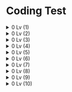 # Coding Test

<details>
  <summary> 0 Lv (1)</summary>
<pre>

![image](https://user-images.githubusercontent.com/105253684/202631497-7b2018d2-54a8-4b13-8440-f51938c412cc.png)

* 반복문을 통해 n이 배열[i]와 같으면 answer의 값을 1씩 더해줍니다.

```java
 class Solution {
    public int solution(int[] array, int n) {
        int answer = 0;
        for(int i = 0 ; i < array.length ; i++){
            if(n == array[i]){
                answer++;   
            }
        }
        return answer;
    }
}
```
---
![image](https://user-images.githubusercontent.com/105253684/202631851-fe58d63a-be64-4ceb-9e5e-85214478ae15.png)

* for 반복문을 array.length만큼 돌려 height이 array[i]보다 큰 경우에 answer값을 1씩 더해줍니다.

```java
class Solution {
    public int solution(int[] array, int height) {
        int answer = 0;
        for(int i = 0; i < array.length; i++){
            if(array[i] > height){
                answer++;
            }
        }
        return answer;
    }
}
```
---
![image](https://user-images.githubusercontent.com/105253684/202632281-a400a6a4-347b-47d4-a165-1657e5a42ab5.png)

* num1을 num2로 나눈 후 1000을 곱해 double타입으로 형변환하여 answer에 담아줍니다.
* answer를 int로 형변환하여 리턴해줍니다.(정수부분을 return하기 위해)

```java
class Solution {
    public int solution(int num1, int num2) {
        double answer = (double)num1/num2 * 1000;
        return (int)answer;
    }
}
```

</pre>
</details>


<details>
  <summary> 0 Lv (2)</summary>
<pre>

![image](https://user-images.githubusercontent.com/105253684/202952715-ffd7e465-8dfa-4a29-bdd9-5690aa386cee.png)

* answer배열을 numbers배열의 길이만큼 선언해줍니다.
* for 반복문을 돌려 answer에 numbers배열 두배값을 반복해서 넣어줍니다. 

```java
class Solution {
    public int[] solution(int[] numbers) {
        int[] answer = new int[numbers.length];
        for(int i = 0 ; i < numbers.length ; i++){
            answer[i] = numbers[i] * 2;
        }
        return answer;
    }
}
```
---
![image](https://user-images.githubusercontent.com/105253684/202953526-6c25fd68-963f-4b95-a417-de1b00f5252a.png)

* answer배열을 num_list배열의 길이만큼 선언해줍니다.
* 반복문을 돌려 num_list의 끝부터 answer배열에 차례로 넣어줍니다.

```java
class Solution {
    public int[] solution(int[] num_list) {
        int[] answer = new int[num_list.length];
        for(int i = num_list.length-1, j = 0 ; i >= 0  ; i--, j++){
            answer[j] = num_list[i];
        }
        return answer;
    }
}
```
---
![image](https://user-images.githubusercontent.com/105253684/202954062-d31a396c-ee7a-45fc-bf35-4ce17a68664b.png)

* String타입 변경을 위해 StringBuffer sb를 생성해줍니다.
* sb.reverse()를 사용해 문자열을 뒤집고 toString으로 변환해 answer에 넣어줍니다.

```java
class Solution {
    public String solution(String my_string) {
        String answer = "";
        StringBuffer sb = new StringBuffer(my_string);
        answer = sb.reverse().toString();
        return answer;
    }
}
```
---
![image](https://user-images.githubusercontent.com/105253684/202954702-820d3caf-8a1f-45d5-a20d-5a30b1cbce18.png)

* String타입 x 변수를 선언, 초기화 해줍니다.
* 반복문을 n번 돌려서 x에 *을 하나씩 추가하고 x를 출력합니다.

```java
import java.util.Scanner;

public class Solution {
    public static void main(String[] args) {
        Scanner sc = new Scanner(System.in);
        int n = sc.nextInt();
        String x = "";
        for(int i = 0 ; i < n ; i++){
            x += "*";
            System.out.println(x);
        }
    }
}
```
---
![image](https://user-images.githubusercontent.com/105253684/202955166-94848ddb-a074-48a0-becc-baa2a2fd4963.png)

* 짝수와 홀수의 개수를 담을 cnt1, cnt2 변수를 선언해줍니다.
* 반복문을 돌려 num_list[i]가 짝수일 경우(2로 나눈 나머지가 0) cnt1 1씩 증가,
홀수일 경우(else) cnt2 2씩 증가하여 answer배열에 넣어줍니다.

```java
class Solution {
    public int[] solution(int[] num_list) {
        int[] answer = new int[2];
        int cnt1 = 0;
        int cnt2 = 0;
        for(int i = 0; i < num_list.length; i++){
            if(num_list[i] % 2 == 0) cnt1 += 1;
            else cnt2 += 1;
        }
        answer[0] = cnt1;
        answer[1] = cnt2;
        return answer;
    }
}
```
---
![image](https://user-images.githubusercontent.com/105253684/202960023-aecb5176-c083-4b62-bc01-edf39f7bfe9f.png)

* 반복문으로 my_string을 하나씩 char c에 넣어줍니다.
* answer에 String으로 형변환한 c를 repeat(n)으로 n번 반복하여 넣어줍니다.

```java
class Solution {
    public String solution(String my_string, int n) {
        String answer = "";
        for (int i = 0; i < my_string.length(); i++){
            char c = my_string.charAt(i);
            answer += String.valueOf(c).repeat(n);
        }
        return answer;
    }
}
```
---

</pre>
</details>


<details>
  <summary> 0 Lv (3)</summary>
<pre>

![image](https://user-images.githubusercontent.com/105253684/203251037-6c3ed7fd-5ab8-47a3-a200-03acf83e8bdb.png)

* replace(기존 문자, 바꿀 문자)메소드를 활용해 letter에 해당하는 문자에 공백을 넣어줍니다.

```java
class Solution {
    public String solution(String my_string, String letter) {
        String answer = "";
        answer = my_string.replace(letter, "");
        return answer;
    }
}
```
---
![image](https://user-images.githubusercontent.com/105253684/203251730-d8d05a27-81f8-471b-84cf-8753cb5a265a.png)

* 양꼬치 10인분당 음료가 무료이므로 음료의 개수 k에서 양꼬치 n인분을 10으로 나눈 값을 빼줍니다.
* n에는 12000을 곱해주고 k에는 2000을 곱해 리턴해줍니다.

```java
class Solution {
    public int solution(int n, int k) {
        k -= n/10;  
        int answer = 12000 * n + 2000 * k;
        return answer;
    }
}
```
---
![image](https://user-images.githubusercontent.com/105253684/203252477-e9462977-b2c3-49e8-a2d6-225873ebbc9e.png)

* 반복문을 i(1)부터 n번까지 돌려 i값이 짝수일 때(i를 2로 나눈 나머지가 0) answer의 값을 i만큼 계속 더해줍니다.

```java
class Solution {
    public int solution(int n) {
        int answer = 0;
        for(int i=1;i<=n;i++){
            if(i%2==0){
                answer += i;
            }
        }
        return answer;
    }
}
```
---
![image](https://user-images.githubusercontent.com/105253684/203254921-8ae5ff0c-116a-4009-9ef9-aaa45535bb50.png)

* Arrays의 copyOfRange(배열, 복사시작인덱스, 복사끝인덱스)을 활용해 numbers배열을 원하는 배열로 잘라
복사하여 answer배열에 넣어줍니다.

```java
import java.util.Arrays;
class Solution {
    public int[] solution(int[] numbers, int num1, int num2) {
        int[] answer = Arrays.copyOfRange(numbers, num1, num2+1);
        return answer;
    }
}
```
---
![image](https://user-images.githubusercontent.com/105253684/203256079-acefb885-87ba-442c-bacb-a2990e523ea2.png)

* answer 배열 첫번째는 money를 5500으로 나눈 값을 넣고 두번째는 5500으로 나눈 나머지의 값을 넣습니다.

```java
class Solution {
    public int[] solution(int money) {
        int[] answer = {money/5500, money%5500};
        return answer;
    }
}
```

</pre>
</details>

<details>
  <summary> 0 Lv (4)</summary>
<pre>

![image](https://user-images.githubusercontent.com/105253684/203675153-69fe8551-50ec-4879-b508-267e2e816137.png)

* age를 String으로 변환해 s에 담습니다.
* split("")으로 문자열을 잘라 arr배열에 넣어줍니다.(23 -> {2,3})
* 반복문을 arr길이만큼 돌려 parseInt로 변환한 arr[i]에 97을 더해 char타입으로 다시 변환하고(아스키코드로 변환) answer에 하나씩 넣어줍니다.
(아스키코드 97=a 98=b ...)

```java
class Solution {
    public String solution(int age) {
        String answer = "";
        String s = String.valueOf(age);
        String[] arr = s.split("");
        for(int i = 0 ; i < arr.length; i++){
            answer += ((char)((Integer.parseInt(arr[i]) + 97)));
        }
        
        return answer;
    }
}
```
---
![image](https://user-images.githubusercontent.com/105253684/203676047-c4520394-1392-4ed2-8856-e83d597ce0a4.png)

* .clone()메소드를 사용해 emergency의 배열을 복사하여 copy에 넣어줍니다.
* Arrays의 sort메소드를 활용해 copy배열을 오름차순 정렬해줍니다.
* Integer키, 값 map을 선언하고 emergency의 길이를 max변수에 담아줍니다.
* 반복문을 copy배열 길이만큼 돌려 map(키, 값)에 오름차순정렬된 copy배열에 키에는 오름차순 정렬된 emergency의 값, 
값은 max부터 하나씩 빼가며 넣어줍니다.
* 반복문을 돌려 emergency[0]부터 map.get(키)를 사용해 진료순서를 키에 맞는 값으로 하나씩 넣어줍니다.

```java
import java.util.*;
class Solution {
    public int[] solution(int[] emergency) {
        int[] copy = emergency.clone();
        Arrays.sort(copy);
        HashMap<Integer, Integer> map = new HashMap<Integer, Integer>();
        int max = emergency.length;

        for(int i = 0 ; i < copy.length ; i++){
            map.put(copy[i], max);
            max--;
        }
        
        for(int i = 0 ; i < emergency.length ; i++){
            emergency[i] = map.get(Integer.valueOf(emergency[i]));
        }
        
        
        return emergency;
    }
}
```
---
![image](https://user-images.githubusercontent.com/105253684/203677219-dbb0613d-d204-4839-9cdd-461a72f52a70.png)

* 반복문을 i(1)부터 n까지 돌려 n을 i로 나눈 나머지가 0인 경우에 answer를 1씩 더해줍니다.

```java
class Solution {
    public int solution(int n) {
        int answer = 0;
        for(int i = 1 ; i <= n ; i++){
            if(n%i == 0 ){
                answer++;    
            }
        }
        return answer;
    }
}
```
---
![image](https://user-images.githubusercontent.com/105253684/203677636-6bda4e72-c9c2-447a-950a-5bd46885f494.png)

* 남은 체력을 담을 rhp와 공격횟수를 담을 cnt변수를 선언, 초기화합니다.
* 먼저 hp를 5로 나눈 값을 cnt에 넣어줍니다.(공격횟수)
* rhp에 5로 나눈 나머지 값을 넣어줍니다.(공격 후 남은 체력)
* 다시 rhp에 3을 나눈 값을 cnt에 더해주고, 남은 체력에서 남은체력을 3으로 나눈 나머지를 뺀 후 rhp에서 빼줍니다.
* 마지막으로 rhp에 1을 나눈값을 cnt에 더해줍니다.

```java
class Solution {
    public int solution(int hp) {
        
        int rhp = 0;
        int cnt = 0;
        
        cnt = hp / 5;
        rhp = hp % 5;
        cnt += rhp / 3;
        rhp -= rhp-(rhp % 3);
        cnt += rhp / 1;
        return cnt;
    }
}
```
---
![image](https://user-images.githubusercontent.com/105253684/203678615-2e5cd29a-6715-47a2-9251-be491e48bdff.png)

* 문자열 rsp를 split("")메소드로 하나씩 arr 배열에 넣어줍니다.
* 반복문을 arr길이만큼 돌려 arr[i]가 "2"라면 answer에 "0"을, "0"이면 "5", "5"면 "2"를 하나씩 answer에 넣어줍니다.

```java
class Solution {
    public String solution(String rsp) {
        String answer = "";
        String[] arr = rsp.split("");
        for(int i = 0 ; i < arr.length ; i++){
            if(arr[i].equals("2")) answer += "0";
            else if(arr[i].equals("0")) answer += "5";
            else if(arr[i].equals("5")) answer += "2";
        }
        return answer;
    }
}
```

</pre>
</details>

<details>
  <summary> 0 Lv (5) </summary>
<pre>

![image](https://user-images.githubusercontent.com/105253684/203901184-a0fb35e4-9142-403a-ae89-dcbd0b10677d.png)

* dot[0]과 dot[1]을 곱해 양수이면 1, 3 사분면이고, 음수이면 2, 4 사분면입니다.
* 조건문을 활용해 양수를 골라 dot[0]이 양수이면 1사분면이고, 음수이면 3사분면으로 return합니다.
* 그 반대의 경우는 dot[0]이 양수라면 4사분면, 음수라면 2사분면을 return 합니다.

```java
class Solution {
    public int solution(int[] dot) {
        int answer = 0;
        if(dot[0] * dot[1] > 0){
            if(dot[0] > 0){
                answer = 1;
            }else{answer = 3;}
        }else{
            if(dot[0] > 0){
                answer = 4; 
            }else{answer = 2;}
        }
        return answer;
    }
}
```
---
![image](https://user-images.githubusercontent.com/105253684/203901524-0317a051-9a34-414e-aaa7-fe6f4c82290a.png)

* answer배열을[num_list의 길이/n][n]으로 선언합니다.
* answer배열에 값을 차례로 넣어주기 위해 cnt변수를 선언합니다.
* 2중 반복문을 활용해 num_list의 길이 나누기 n 번을 n번만큼 돌려 answer에 0번인덱스(cnt)부터 돌려 cnt를 1씩 더해줍니다.

```java
class Solution {
    public int[][] solution(int[] num_list, int n) {
        int[][] answer = new int[num_list.length/n][n];
        int cnt = 0;
        for(int i = 0 ; i < num_list.length/n ; i++){
            for(int j = 0 ; j < n ; j++){
                answer[i][j] = num_list[cnt];
                cnt++;
            }
        }
        return answer;
    }
}
```

</pre>
</details>

<details>
  <summary> 0 Lv (6) </summary>
<pre>

![image](https://user-images.githubusercontent.com/105253684/206631785-685fb506-e6dd-4f55-ace8-ec3c976f645a.png)

* 공을 던지고 받은 사람이 아닌 공을 던진사람의 번호를 구해야 하기 때문에 k에 1을 빼줍니다.
* 한 명을 건너뛰므로 * 2 를 해주고 numbers의 길이만큼 나눈 나머지를 구해줍니다.

```java
class Solution {
    public int solution(int[] numbers, int k) {
        int answer = numbers[(k-1) * 2 % numbers.length];
        return answer;
    }
}
```
![image](https://user-images.githubusercontent.com/105253684/206632178-c97358a0-794b-4922-994d-f0e8a1377e89.png)

* direction이 left라면 반복문을 통해 answer배열에 numbers배열을 한칸씩 밀어 넣어주고 마지막엔 numbers 0번 인덱스 값을 넣어줍니다.
* left가 아니라면 반복문으로 answer배열의 뒤부터 numbers 배열 마지막에서 앞의 인덱스의 값을 넣어주고 
answer 배열 0번 인덱스에 numbers마지막 인덱스 값을 넣어줍니다.

```java
class Solution {
    public int[] solution(int[] numbers, String direction) {
        int[] answer = new int[numbers.length];
        if(direction.equals("left")){
            for(int i = 0 ; i < numbers.length-1 ; i++){
                answer[i] = numbers[i+1];
            }
            answer[numbers.length-1] = numbers[0];
        }else{
            for(int i = numbers.length-1 ; i > 0 ; i--){
                answer[i] = numbers[i-1];
            }
            answer[0] = numbers[numbers.length-1];
        }
        return answer;
    }
}
```
![image](https://user-images.githubusercontent.com/105253684/206632638-72459f52-870f-4805-9cee-1f73517e6ca6.png)

* 주사위의 최대 개수를 구하기 위해 가로, 새로, 높이에 각각 n을 나눠준 값을 곱해주면됩니다.

```java
class Solution {
    public int solution(int[] box, int n) {
        int answer = 0;
        answer = (box[0]/n) * (box[1]/n) * (box[2]/n);
        return answer;
    }
}
```

</pre>
</details>

<details>
  <summary> 0 Lv (7) </summary>
<pre>

![image](https://user-images.githubusercontent.com/105253684/206975790-ac34d36f-96ef-43da-9022-8a9b09d39719.png)
* Arrays.sort를 활용해 numbers의 배열을 오름차순 정렬해줍니다.
* numbers배열의 마지막 인덱스의 값과 그 전 인덱스의 값을 곱해줍니다.
```java
import java.util.*;
class Solution {
    public int solution(int[] numbers) {
        int answer = 0;
        Arrays.sort(numbers);
        answer = numbers[numbers.length-1] * numbers[numbers.length-2];
        return answer;
    }
}
```
---
![image](https://user-images.githubusercontent.com/105253684/206976115-575bbfd6-4934-4310-8907-ecd601171153.png)
* a변수를 선언 후 1로 초기화해줍니다.
* 제한사항의 n은 최대 3,628,800로 10의 팩토리얼이므로 반복문을 i가 1부터 10까지 돌려 a변수에 하나씩 곱해 넣어줍니다.
* a가 n보다 커진다면 i-1을 리턴하고 아니라면 10을 리턴해줍니다.
```java
class Solution {
    public int solution(int n) {
        int answer = 1;
        int a = 1;
        for(int i = 1 ; i <= 10 ; i++){
            a *= i;
            if(a > n) return i-1;
        }
        return 10;
    }
}
```
---
![image](https://user-images.githubusercontent.com/105253684/206976781-8633e5c1-8b8f-4843-ba7f-bef046fdf26c.png)
* 반목분을 i=0부터 my_string의 길이미만으로 돌려 a변수에 my_string.substirng(시작인덱스,끝인덱스)을 이용해 하나씩 담습니다.
* a변수가 모음이 아닌경우만 조건문으로 answer에 더해줍니다.
```java
class Solution {
    public String solution(String my_string) {
        String answer = "";
        for(int i=0; i<my_string.length();i++){
            String a = my_string.substring(i, i+1);
            if(!(a.equals("a") || a.equals("e") || a.equals("i") || a.equals("o") || a.equals("u"))){
                answer += a;
            }
        }
        return answer;
    }
}
```

</pre>
</details>


<details>
  <summary> 0 Lv (8) </summary>
<pre>

![image](https://user-images.githubusercontent.com/105253684/207226723-f9f3f642-0a13-47c5-b4e1-4ff7df6a4c06.png)
* my_string에 글자를 하나하나 s배열에 .split("")메소드를 활용해 넣어줍니다.
* ArrayList<string> l을 선언해줍니다.
* 반복문을 s배열 길이 미만으로 돌려(인덱스) s배열에 포함된 숫자만 l 리스트에 넣어줍니다.
* Collection.sort(l)을 이용해 string 리스트를 오름차순 정렬해줍니다.
* 반복문을 l길이 미만으로 돌려서 answer배열에 Integer.parseInt로 string을 int로 형변환하여 하나씩 넣어줍니다.
```java
import java.util.*;
class Solution {
    public int[] solution(String my_string) {
        List<String> l = new ArrayList<>();
        String[] s = my_string.split("");
        for(int i = 0 ; i < s.length ; i++){
            if(s[i].equals("0") || s[i].equals("1") || s[i].equals("2") || s[i].equals("3") || 
              s[i].equals("4") || s[i].equals("5") || s[i].equals("6") || s[i].equals("7") || 
              s[i].equals("8") || s[i].equals("9")) l.add(s[i]);            
        }
        Collections.sort(l);
        int[] answer = new int[l.size()];
        for(int i = 0 ; i < l.size() ; i++){
            answer[i] = Integer.parseInt(l.get(i));            
        }
        return answer;
    }
}
```
---
![image](https://user-images.githubusercontent.com/105253684/207227330-120ec77c-37de-4c40-b26d-6b3e172f7a80.png)
* ArrayList<string> l을 선언해줍니다.
* 배열 s에 my_string의 문자를 하나하나 split을 활용하여 넣어줍니다.
* 반복문을 돌려 배열 s에 포함된 숫자만 l 리스트에 하나씩 넣어줍니다.
* 반복문을 l의 길이 미만으로 돌려 l에 들어있는 숫자를 int로 형변환하여 answer에 하나씩 더해줍니다.
```java
import java.util.*;
class Solution {
    public int solution(String my_string) {
        int answer = 0;
        List<String> l = new ArrayList<>();
        String[] s = my_string.split("");
        for(int i = 0 ; i < s.length ; i++){
            if(s[i].equals("0") || s[i].equals("1") || s[i].equals("2") || s[i].equals("3") || 
              s[i].equals("4") || s[i].equals("5") || s[i].equals("6") || s[i].equals("7") || 
              s[i].equals("8") || s[i].equals("9")) l.add(s[i]);            
        }
        for(int i = 0 ; i < l.size() ; i++){
            answer += Integer.parseInt(l.get(i));
        }
        return answer;
    }
}
```
---
![image](https://user-images.githubusercontent.com/105253684/207227915-78ef2301-9562-439c-97d5-1fb50939bbf4.png)
* 문자열 s를 .split(" ")을 활용해 공백으로 구분하여 하나씩 String 배열 srr에 넣어줍니다.
* 반복문을 i = 0 부터 srr길이 미만으로 돌려 srr[i]가 Z가 아니라면 answer에 srr[i]를 int로 형변환하여 계속 더해주고
Z 라면 그 전 인덱스인 srr[i-1]를 answer에서 빼줍니다.
```java
class Solution {
    public int solution(String s) {
        int answer = 0;
        String[] srr = s.split(" ");
        for(int i = 0 ; i < srr.length ; i++){
            if(!srr[i].equals("Z")) answer += Integer.parseInt(srr[i]);
            else answer -= Integer.parseInt(srr[i-1]);
        }
        return answer;
    }
}
```

</pre>
</details>

<details>
  <summary> 0 Lv (9) </summary>
<pre>

![image](https://user-images.githubusercontent.com/105253684/207514241-accbcf7c-9847-4da7-9c3c-4db44db784ee.png)
* answer배열의 크기를 strlist의 길이만큼 선언해줍니다.
* 반복문을 strlist배열의 길이 미만으로 돌려 answer배열에 strlist[i]의 길이를 하나씩 넣어줍니다.
```java
class Solution {
    public int[] solution(String[] strlist) {
        int[] answer = new int[strlist.length];
        for(int i = 0 ; i < strlist.length ; i++){
            answer[i] = strlist[i].length();
        }
        return answer;
    }
}
```
---
![image](https://user-images.githubusercontent.com/105253684/207514555-93ed4d0f-8c7e-4ab0-a5c7-d1761092006c.png)
* x변수에 배열 첫 번째 x좌표를 넣어줍니다.
* y변수에 배열 첫 번째 y좌료를 넣어줍니다.
* 가로와 세로의 길이를 담을 변수를 선언, 초기화해줍니다.
* 반복문을 dots배열 행의 길이만큼 돌리고 조건문으로 x가 다른 좌표의 x값과 다르면 Math.abs()를 활용해
 x변수의 다른 x좌표를 빼준 값의 절대값을 구해줍니다(가로).
* 마찬가지로 y의 절대값을 구해줍니다.(높이)
* 가로와 세로를 곱해줍니다.
```java
class Solution {
    public int solution(int[][] dots) {
        int x = dots[0][0];
        int y = dots[0][1];
        int width = 0;
        int height = 0;
        for(int i = 0 ; i < dots.length ; i++){
            if(x != dots[i][0]){
                width = Math.abs(x - dots[i][0]);
            }
            if(y != dots[i][1]){
                height = Math.abs(y - dots[i][1]);
            }
        }
        return width * height;
    }
}
```
---
![image](https://user-images.githubusercontent.com/105253684/207515561-73920cbf-d23b-41d7-b127-6a06b9102bc5.png)
* x 변수에 board[0](맵의 가로 크기)를 2로 나눈 값(0, 0 기준 현재 맵의 가로 최대, 최소길이)을 넣어줍니다.
* y 변수에 맵의 새로 크기를 2로 나눈 값(0, 0 기준 현재 맵의 세로 최대, 최소길이)을 넣어줍니다.
* 반복문을 keyinput배열 길이미만으로 돌려 keyinput[i]가 left 라면 answer[0](캐릭터의 현재 x좌표)가 -x와 같지 않을 때만 -1을 해줍니다.
* right는 캐릭터의 현재 x좌표가 x와 같지 않을 때만 +1을 해줍니다.
* up과 down은 각각 y, -y 와 같지 않을 때만 answer[1](케릭터의 현재 y좌표)에 +1, -1을 해줍니다.
```java
class Solution {
    public int[] solution(String[] keyinput, int[] board) {
        int[] answer = {0, 0};
        int x = board[0]/2;
        int y = board[1]/2;
        for(int i = 0 ; i < keyinput.length ; i++){
            if(keyinput[i].equals("left")){
                if(answer[0] != -x) answer[0] -= 1;
            }
            if(keyinput[i].equals("right")){
                if(answer[0] != x) answer[0] += 1;
            }
            if(keyinput[i].equals("up")){
                if(answer[1] != y) answer[1] += 1;
            }
            if(keyinput[i].equals("down")){
                if(answer[1] != -y) answer[1] -= 1;
            }
        }
        return answer;
    }
}
```

</pre>
</details>

<details>
  <summary> 0 Lv (10) </summary>
<pre>

![image](https://user-images.githubusercontent.com/105253684/207783222-35e32229-7f8f-4207-ba90-5da4531f0513.png)
* Arrays.sort로 numbers배열을 오름차순 정렬해 줍니다.
* 변수 x에는 가장 작은 수 두 개의 곱을 넣어주고 y에는 가장 큰 수 두 개의 곱을 넣어줍니다.
* Math.max(비교할 수1, 비교할 수2)를 사용해 둘중 큰 수를  answer에 넣어줍니다.
```java
import java.util.Arrays;
class Solution {
    public int solution(int[] numbers) {
        int answer = 0;
        Arrays.sort(numbers);
        int x = numbers[0] * numbers[1];
        int y = numbers[numbers.length-1] * numbers[numbers.length-2];
        answer = Math.max(x, y);
        return answer;
    }
}
```
---
![image](https://user-images.githubusercontent.com/105253684/207784088-81e841af-ade1-4827-8908-8fc4e423e65d.png)
* 정수 x와 n변수를 선언, 초기화 해줍니다.
* String배열 srr에 문자열 polynomial " + "를 기준으로 잘라 넣어줍니다.
* 반복문을 돌려 srr[i]가 x를 포함하고 길이가 1이라면(x) 1을, 아니라면 srr[i]에 x를 뺀 값을 정수형으로 변환하여 x에 더해줍니다.
* x를 포함하지 않는다면(정수) n에 srr[i]를 형변환하여 더해줍니다.
* ?연산자를 활용해 answer에 x가 0이면 공백, 0이면 x, 0보다 크면 x + "x" 그리고 정수자리에는 x가 0이면 n x와 n이 0이면 공백,
x가 0이 아니면 앞에 "+" + n을 해줍니다.

```java
class Solution {
    public String solution(String polynomial) {
        String answer = "";
        int x = 0;
        int n = 0;
        String[] srr = polynomial.split(" \\+ ");
        for(int i = 0 ; i < srr.length ; i++){
            if(srr[i].contains("x")){
                x += srr[i].length() == 1 ? 1 : Integer.parseInt(srr[i].replace("x",""));
            }else n += Integer.parseInt(srr[i]);
        }
        return (x != 0 ? x > 1 ? x + "x" : "x" : "") + (n != 0 ? (x != 0 ? " + " : "") + n : x == 0 ? "0" : "");
    }
}
```

</pre>
</details>
